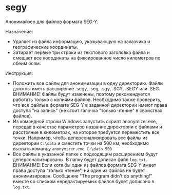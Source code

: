 # segy
Анонимайзер для файлов формата SEG-Y.

Назначение:
- Удаляет из файла информацию, указывающую на заказчика и географические координаты.
- Затирает первые три строки из текстового заголовка файла и смещает все координаты на фиксированное число километров по обеим осям.

Инструкция:
- Положить все файлы для анонимизации в одну директорию. Файлы должны иметь расширение .segy, .seg, .sgy, .SGY, .SEGY или .SEG.
ВНИМАНИЕ! Файлы будут изменены, поэтому рекомендуется работать только с копиями файлов.
Необходимо также проверить, что все файлы в формате SEG-Y в заданной директории имеют права доступа "на запись" (не стоит галочка "только чтение" в свойствах файлов).
- Из командной строки Windows запустить скрипт anonymizer.exe, передав в качестве параметров название директории с файлами и расстояние в километрах, на которое требуется переместить все точки. Например, чтобы деперсонализировать все файлы из директории `C:\data`  и сместить точки на 500 км, необходимо вызвать команду `anonymizer.exe C:\data 500`
- Все файлы в указанной папке с подходящим расширением будут деперсонализированы. В папку будет дописан файл `log.txt`.
ВНИМАНИЕ! Если хотя бы один из файлов формата SEG-Y имеет права доступа "только чтение", ни один из
файлов не будет анонимизирован. Сообщение "The program didn't do anything!" вместе со списком
нередактируемых файлов будет дописано в `log.txt`.
